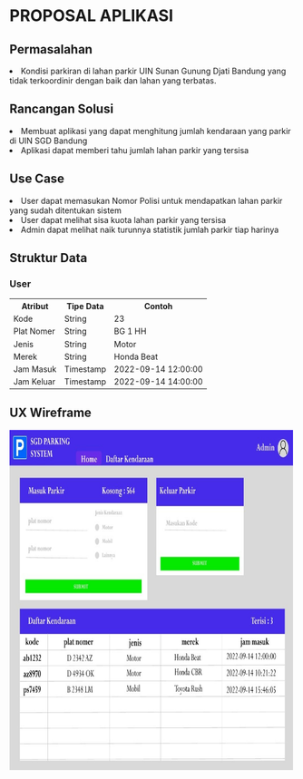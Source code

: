 <h1> PROPOSAL APLIKASI </h1>
<h2>Permasalahan</h2>
<li>Kondisi parkiran di lahan parkir UIN Sunan Gunung Djati Bandung yang tidak terkoordinir dengan baik dan lahan yang terbatas.</li>
<h2>Rancangan Solusi</h2>
<li>Membuat aplikasi yang dapat menghitung jumlah kendaraan yang parkir di UIN SGD Bandung</li>
<li>Aplikasi dapat memberi tahu jumlah lahan parkir yang tersisa</li>
<h2>Use Case</h2>
<li>User dapat memasukan Nomor Polisi untuk mendapatkan lahan parkir yang sudah ditentukan sistem</li>
<li>User dapat melihat sisa kuota lahan parkir yang tersisa</li>
<li>Admin dapat melihat naik turunnya statistik jumlah parkir tiap harinya</li>
<h2>Struktur Data</h2>
<h3>User</h3>
<table>
<tr>
    <th>Atribut</th>
    <th>Tipe Data</th>
    <th>Contoh</th>
  </tr>
  <tr>
    <td>Kode</td>
    <td>String</td>
    <td>23</td>
  </tr>
    <tr>
    <td>Plat Nomer</td>
    <td>String</td>
    <td>BG 1 HH</td>
  </tr>
    <tr>
    <td>Jenis</td>
    <td>String</td>
    <td>Motor</td>
  </tr>
    <tr>
    <td>Merek</td>
    <td>String</td>
    <td>Honda Beat</td>
  </tr>
    <tr>
    <td>Jam Masuk</td>
    <td>Timestamp</td>
    <td>2022-09-14 12:00:00</td>
  </tr>
    <tr>
    <td>Jam Keluar</td>
    <td>Timestamp</td>
    <td>2022-09-14 14:00:00</td>
  </tr>
</table>
<h2>UX Wireframe</h2>
<img src="tampilan-SGD-Parking-System.jpeg" alt="Tampan dan Berani" width="500" height="600">
